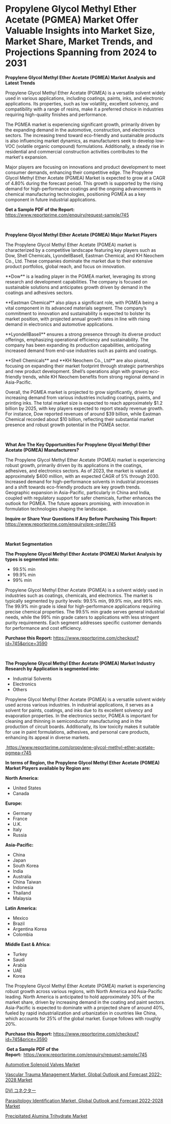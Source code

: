 <p><h1>Propylene Glycol Methyl Ether Acetate (PGMEA) Market Offer Valuable Insights into Market Size, Market Share, Market Trends, and Projections Spanning from 2024 to 2031</h1></p><p><strong>Propylene Glycol Methyl Ether Acetate (PGMEA) Market Analysis and Latest Trends</strong></p>
<p><p>Propylene Glycol Methyl Ether Acetate (PGMEA) is a versatile solvent widely used in various applications, including coatings, paints, inks, and electronic applications. Its properties, such as low volatility, excellent solvency, and compatibility with a range of resins, make it a preferred choice in industries requiring high-quality finishes and performance. </p><p>The PGMEA market is experiencing significant growth, primarily driven by the expanding demand in the automotive, construction, and electronics sectors. The increasing trend toward eco-friendly and sustainable products is also influencing market dynamics, as manufacturers seek to develop low-VOC (volatile organic compound) formulations. Additionally, a steady rise in residential and commercial construction activities contributes to the market's expansion.</p><p>Major players are focusing on innovations and product development to meet consumer demands, enhancing their competitive edge. The Propylene Glycol Methyl Ether Acetate (PGMEA) Market is expected to grow at a CAGR of 4.80% during the forecast period. This growth is supported by the rising demand for high-performance coatings and the ongoing advancements in chemical manufacturing technologies, positioning PGMEA as a key component in future industrial applications.</p></p>
<p><strong>Get a Sample PDF of the Report:&nbsp;</strong> <a href="https://www.reportprime.com/enquiry/request-sample/745">https://www.reportprime.com/enquiry/request-sample/745</a></p>
<p>&nbsp;</p>
<p><strong>Propylene Glycol Methyl Ether Acetate (PGMEA) Major Market Players</strong></p>
<p><p>The Propylene Glycol Methyl Ether Acetate (PGMEA) market is characterized by a competitive landscape featuring key players such as Dow, Shell Chemicals, LyondellBasell, Eastman Chemical, and KH Neochem Co., Ltd. These companies dominate the market due to their extensive product portfolios, global reach, and focus on innovation.</p><p>**Dow** is a leading player in the PGMEA market, leveraging its strong research and development capabilities. The company is focused on sustainable solutions and anticipates growth driven by demand in the coatings and adhesives sectors. </p><p>**Eastman Chemical** also plays a significant role, with PGMEA being a vital component in its advanced materials segment. The company’s commitment to innovation and sustainability is expected to bolster its market position, with projected annual growth rates in line with rising demand in electronics and automotive applications.</p><p>**LyondellBasell** ensures a strong presence through its diverse product offerings, emphasizing operational efficiency and sustainability. The company has been expanding its production capabilities, anticipating increased demand from end-use industries such as paints and coatings.</p><p>**Shell Chemicals** and **KH Neochem Co., Ltd** are also pivotal, focusing on expanding their market footprint through strategic partnerships and new product development. Shell’s operations align with growing eco-friendly trends, while KH Neochem benefits from strong regional demand in Asia-Pacific.</p><p>Overall, the PGMEA market is projected to grow significantly, driven by increasing demand from various industries including coatings, paints, and printing inks. The total market size is expected to reach approximately $1.2 billion by 2025, with key players expected to report steady revenue growth. For instance, Dow reported revenues of around $39 billion, while Eastman Chemical recorded about $10 billion, reflecting their substantial market presence and robust growth potential in the PGMEA sector.</p></p>
<p>&nbsp;</p>
<p><strong>What Are The Key Opportunities For Propylene Glycol Methyl Ether Acetate (PGMEA) Manufacturers?</strong></p>
<p><p>The Propylene Glycol Methyl Ether Acetate (PGMEA) market is experiencing robust growth, primarily driven by its applications in the coatings, adhesives, and electronics sectors. As of 2023, the market is valued at approximately $400 million, with an expected CAGR of 5% through 2030. Increased demand for high-performance solvents in industrial processes and a shift towards eco-friendly products are key growth trends. Geographic expansion in Asia-Pacific, particularly in China and India, coupled with regulatory support for safer chemicals, further enhances the outlook for PGMEA. The future appears promising, with innovation in formulation technologies shaping the landscape.</p></p>
<p><strong>Inquire or Share Your Questions If Any Before Purchasing This Report:</strong> <a href="https://www.reportprime.com/enquiry/pre-order/745">https://www.reportprime.com/enquiry/pre-order/745</a></p>
<p>&nbsp;</p>
<p><strong>Market Segmentation</strong></p>
<p><strong>The Propylene Glycol Methyl Ether Acetate (PGMEA) Market Analysis by types is segmented into:</strong></p>
<p><ul><li>99.5% min</li><li>99.9% min</li><li>99% min</li></ul></p>
<p><p>Propylene Glycol Methyl Ether Acetate (PGMEA) is a solvent widely used in industries such as coatings, chemicals, and electronics. The market is typically segmented by purity levels: 99.5% min, 99.9% min, and 99% min. The 99.9% min grade is ideal for high-performance applications requiring precise chemical properties. The 99.5% min grade serves general industrial needs, while the 99% min grade caters to applications with less stringent purity requirements. Each segment addresses specific customer demands for performance and cost efficiency.</p></p>
<p><strong>Purchase this Report:&nbsp;</strong><a href="https://www.reportprime.com/checkout?id=745&price=3590">https://www.reportprime.com/checkout?id=745&price=3590</a></p>
<p>&nbsp;</p>
<p><strong>The Propylene Glycol Methyl Ether Acetate (PGMEA) Market Industry Research by Application is segmented into:</strong></p>
<p><ul><li>Industrial Solvents</li><li>Electronics</li><li>Others</li></ul></p>
<p><p>Propylene Glycol Methyl Ether Acetate (PGMEA) is a versatile solvent widely used across various industries. In industrial applications, it serves as a solvent for paints, coatings, and inks due to its excellent solvency and evaporation properties. In the electronics sector, PGMEA is important for cleaning and thinning in semiconductor manufacturing and in the production of circuit boards. Additionally, its low toxicity makes it suitable for use in paint formulations, adhesives, and personal care products, enhancing its appeal in diverse markets.</p></p>
<p><a href="https://www.reportprime.com/propylene-glycol-methyl-ether-acetate-pgmea-r745">&nbsp;https://www.reportprime.com/propylene-glycol-methyl-ether-acetate-pgmea-r745</a></p>
<p><strong>In terms of Region, the Propylene Glycol Methyl Ether Acetate (PGMEA) Market Players available by Region are:</strong></p>
<p>
    <p> <strong> North America: </strong>
        <ul>
            <li>United States</li>
            <li>Canada</li>
        </ul>
        </p> 
    <p> <strong> Europe: </strong>
        <ul>
            <li>Germany</li>
            <li>France</li>
            <li>U.K.</li>
            <li>Italy</li>
            <li>Russia</li>
        </ul>
        </p> 
    <p> <strong> Asia-Pacific: </strong>
        <ul>
            <li>China</li>
            <li>Japan</li>
            <li>South Korea</li>
            <li>India</li>
            <li>Australia</li>
            <li>China Taiwan</li>
            <li>Indonesia</li>
            <li>Thailand</li>
            <li>Malaysia</li>
        </ul>
        </p> 
    <p> <strong> Latin America: </strong>
        <ul>
            <li>Mexico</li>
            <li>Brazil</li>
            <li>Argentina Korea</li>
            <li>Colombia</li>
        </ul>
        </p> 
    <p> <strong> Middle East & Africa: </strong>
        <ul>
            <li>Turkey</li>
            <li>Saudi</li>
            <li>Arabia</li>
            <li>UAE</li>
            <li>Korea</li>
        </ul>
    </p>
    </p>
<p><p>The Propylene Glycol Methyl Ether Acetate (PGMEA) market is experiencing robust growth across various regions, with North America and Asia-Pacific leading. North America is anticipated to hold approximately 30% of the market share, driven by increasing demand in the coating and paint sectors. Asia-Pacific is expected to dominate with a projected share of around 40%, fueled by rapid industrialization and urbanization in countries like China, which accounts for 25% of the global market. Europe follows with roughly 20%.</p></p>
<p><strong>Purchase this Report: </strong><a href="https://www.reportprime.com/checkout?id=745&price=3590">https://www.reportprime.com/checkout?id=745&price=3590</a></p>
<p>&nbsp;<strong>Get a Sample PDF of the Report:&nbsp;&nbsp;</strong><a href="https://www.reportprime.com/enquiry/request-sample/745">https://www.reportprime.com/enquiry/request-sample/745</a></p>
<p><strong></strong></p>
<p><p><a href="https://issuu.com/reportprime-2/docs/automotive-solenoid-valves-market-s_a58e0762c438ed">Automotive Solenoid Valves Market</a></p><p><a href="https://www.linkedin.com/pulse/vascular-trauma-management-market-global-outlook-forecast-2022-2028-tfrle?trackingId=jd%2BDTHeIS%2F%2B5PAIfcqIj%2FA%3D%3D">Vascular Trauma Management Market, Global Outlook and Forecast 2022-2028 Market</a></p><p><a href="https://medium.com/@zionmetz1960/%E4%B8%96%E7%95%8C%E3%81%AEdvi%E3%82%B3%E3%83%8D%E3%82%AF%E3%82%BF%E5%B8%82%E5%A0%B4%E8%A6%8F%E6%A8%A1%E3%81%8A%E3%82%88%E3%81%B3%E5%B8%82%E5%A0%B4%E5%8B%95%E5%90%91%E5%88%86%E6%9E%90-%E5%9C%B0%E5%9F%9F%E5%88%A5%E8%A6%8B%E9%80%9A%E3%81%97-%E7%AB%B6%E4%BA%89%E6%88%A6%E7%95%A5-2024%E5%B9%B4%E3%81%8B%E3%82%892031%E5%B9%B4%E3%81%BE%E3%81%A7%E3%81%AE%E4%BA%88%E6%B8%AC-7ba3ec0019ac">DVI コネクター</a></p><p><a href="https://www.linkedin.com/pulse/navigating-global-parasitology-identification-market-outlook-p3evf?trackingId=xnpd0lq0QCmbGOTjAsxDwg%3D%3D">Parasitology Identification Market, Global Outlook and Forecast 2022-2028 Market</a></p><p><a href="https://github.com/AKSHATREPORTPRIME/Market-Research-Report-List-6/blob/main/precipitated-alumina-trihydrate-market.md">Precipitated Alumina Trihydrate Market</a></p></p>